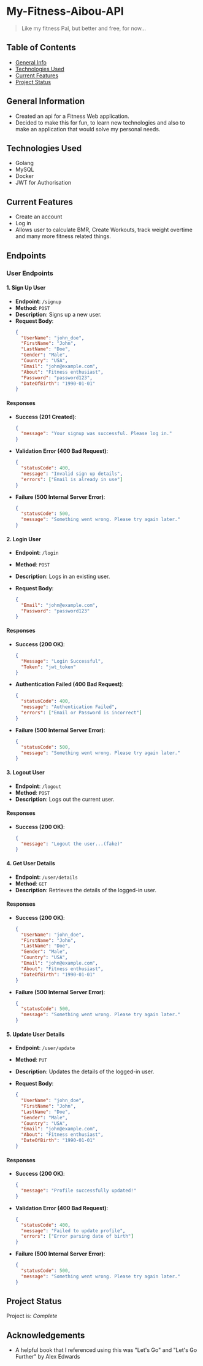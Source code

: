 # My-Fitness-Aibou-API

> Like my fitness Pal, but better and free, for now...

## Table of Contents

- [General Info](#general-information)
- [Technologies Used](#technologies-used)
- [Current Features](#current-features)
- [Project Status](#project-status)
<!-- * [License](#license) -->

## General Information

- Created an api for a Fitness Web application.
- Decided to make this for fun, to learn new technologies and also to make an application that would solve my personal needs.

## Technologies Used

- Golang
- MySQL
- Docker
- JWT for Authorisation

## Current Features

- Create an account
- Log in
- Allows user to calculate BMR, Create Workouts, track weight overtime and many more fitness related things.

## Endpoints

### User Endpoints

#### 1. Sign Up User

- **Endpoint**: `/signup`
- **Method**: `POST`
- **Description**: Signs up a new user.
- **Request Body**:
  ```json
  {
    "UserName": "john_doe",
    "FirstName": "John",
    "LastName": "Doe",
    "Gender": "Male",
    "Country": "USA",
    "Email": "john@example.com",
    "About": "Fitness enthusiast",
    "Password": "password123",
    "DateOfBirth": "1990-01-01"
  }
  ```

#### Responses

- **Success (201 Created)**:

  ```json
  {
    "message": "Your signup was successful. Please log in."
  }
  ```

- **Validation Error (400 Bad Request)**:

  ```json
  {
    "statusCode": 400,
    "message": "Invalid sign up details",
    "errors": ["Email is already in use"]
  }
  ```

- **Failure (500 Internal Server Error)**:

  ```json
  {
    "statusCode": 500,
    "message": "Something went wrong. Please try again later."
  }
  ```

#### 2. Login User

- **Endpoint**: `/login`
- **Method**: `POST`
- **Description**: Logs in an existing user.
- **Request Body**:

  ```json
  {
    "Email": "john@example.com",
    "Password": "password123"
  }
  ```

#### Responses

- **Success (200 OK)**:

  ```json
  {
    "Message": "Login Successful",
    "Token": "jwt_token"
  }
  ```

- **Authentication Failed (400 Bad Request)**:

  ```json
  {
    "statusCode": 400,
    "message": "Authentication Failed",
    "errors": ["Email or Password is incorrect"]
  }
  ```

- **Failure (500 Internal Server Error)**:

  ```json
  {
    "statusCode": 500,
    "message": "Something went wrong. Please try again later."
  }
  ```

#### 3. Logout User

- **Endpoint**: `/logout`
- **Method**: `POST`
- **Description**: Logs out the current user.

#### Responses

- **Success (200 OK)**:

  ```json
  {
    "message": "Logout the user...(fake)"
  }
  ```

#### 4. Get User Details

- **Endpoint**: `/user/details`
- **Method**: `GET`
- **Description**: Retrieves the details of the logged-in user.

#### Responses

- **Success (200 OK)**:

  ```json
  {
    "UserName": "john_doe",
    "FirstName": "John",
    "LastName": "Doe",
    "Gender": "Male",
    "Country": "USA",
    "Email": "john@example.com",
    "About": "Fitness enthusiast",
    "DateOfBirth": "1990-01-01"
  }
  ```

- **Failure (500 Internal Server Error)**:

  ```json
  {
    "statusCode": 500,
    "message": "Something went wrong. Please try again later."
  }
  ```

#### 5. Update User Details

- **Endpoint**: `/user/update`
- **Method**: `PUT`
- **Description**: Updates the details of the logged-in user.
- **Request Body**:

  ```json
  {
    "UserName": "john_doe",
    "FirstName": "John",
    "LastName": "Doe",
    "Gender": "Male",
    "Country": "USA",
    "Email": "john@example.com",
    "About": "Fitness enthusiast",
    "DateOfBirth": "1990-01-01"
  }
  ```

#### Responses

- **Success (200 OK)**:

  ```json
  {
    "message": "Profile successfully updated!"
  }
  ```

- **Validation Error (400 Bad Request)**:

  ```json
  {
    "statusCode": 400,
    "message": "Failed to update profile",
    "errors": ["Error parsing date of birth"]
  }
  ```

- **Failure (500 Internal Server Error)**:

  ```json
  {
    "statusCode": 500,
    "message": "Something went wrong. Please try again later."
  }
  ```

## Project Status

Project is: _Complete_

## Acknowledgements

- A helpful book that I referenced using this was "Let's Go" and "Let's Go Further" by Alex Edwards
